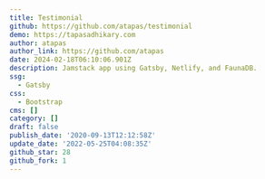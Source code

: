 ```yaml
---
title: Testimonial
github: https://github.com/atapas/testimonial
demo: https://tapasadhikary.com
author: atapas
author_link: https://github.com/atapas
date: 2024-02-18T06:10:06.901Z
description: Jamstack app using Gatsby, Netlify, and FaunaDB.
ssg:
  - Gatsby
css:
  - Bootstrap
cms: []
category: []
draft: false
publish_date: '2020-09-13T12:12:58Z'
update_date: '2022-05-25T04:08:35Z'
github_star: 28
github_fork: 1
---
```

